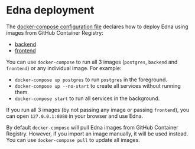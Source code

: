 <!--
SPDX-FileCopyrightText: 2021 Serokell <https://serokell.io>

SPDX-License-Identifier: AGPL-3.0-or-later
-->

# Edna deployment

The [docker-compose configuration file](./docker-compose.yml) declares how to deploy Edna using images from GitHub Container Registry:
* [backend](https://github.com/orgs/serokell/packages/container/package/edna-backend)
* [frontend](https://github.com/orgs/serokell/packages/container/package/edna-frontend)

You can use `docker-compose` to run all 3 images (`postgres`, `backend` and `frontend`) or any individual image.
For example:
* `docker-compose up postgres` to run `postgres` in the foreground.
* `docker-compose up --no-start` to create all services without running them.
* `docker-compose start` to run all services in the background.

If you run all 3 images (by not passing any image or passing `frontend`), you can open `127.0.0.1:8080` in your browser and use Edna.

By default `docker-compose` will pull Edna images from GitHub Container Registry.
However, if you import an image manually, it will be used instead.
You can use `docker-compose pull` to update all images.
